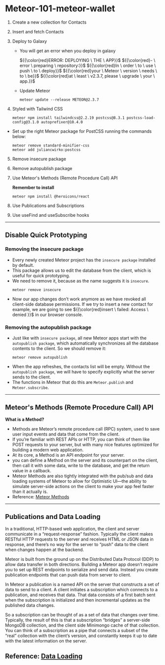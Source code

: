 # Meteor-101-meteor-wallet

1. Create a new collection for Contacts
2. Insert and fetch Contacts
3. Deploy to Galaxy

    - You will get an error when you deploy in galaxy
      
      ${{\color{red}ERROR: DEPLOYING \ THE \ APP}}$
      ${{\color{red}- \ error \ preparing \ repository:}}$
      ${{\color{red}In \ order \ to \ use \ push \ to \ deploy}}$
      ${{\color{red}your \ Meteor \ version \ needs \ to \ be}}$
      ${{\color{red}at \ least \ v2.3.7, please \ upgrade \ your \ app.}}$

    - Update Meteor
      ```
      meteor update --release METEOR@2.3.7
      ```
4. Styled with Tailwind CSS
    ```
    meteor npm install tailwindcss@2.2.19 postcss@8.3.1 postcss-load-config@3.1.0 autoprefixer@10.4.0
    ```
  - Set up the right Meteor package for PostCSS running the commands below:
    ```
    meteor remove standard-minifier-css
    meteor add juliancwirko:postcss
    ```
5. Remove insecure package
6. Remove autopublish package
7. Use Meteor's Methods (Remote Procedure Call) API
      
    **Remember to install**
      ```
      meteor npm install @heroicons/react
      ```
8. Use Publications and Subscriptions
9.  Use useFind and useSubscribe hooks
---
## Disable Quick Prototyping

### Removing the insecure package

- Every newly created Meteor project has the ```insecure package``` installed by default.
- This package allows us to edit the database from the client, which is useful for quick prototyping.
- We need to remove it, because as the name suggests it is ```insecure```.
  ```
  meteor remove insecure
  ```
- Now our app changes don’t work anymore as we have revoked all client-side database permissions. If we try to insert a new contact for example, we are going to see ${{\color{red}insert \ failed: Access \ denied }}$ in our browser console.

### Removing the autopublish package

- Just like with ```insecure package```, all new Meteor apps start with the ```autopublish package```, which automatically synchronizes all the database contents to the client. So we should remove it:
  ```
  meteor remove autopublish
  ```
- When the app refreshes, the contacts list will be empty. Without the ```autopublish package```, we will have to specify explicitly what the server sends to the client.
- The functions in Meteor that do this are ```Meteor.publish``` and ```Meteor.subscribe```.
---
## Meteor's Methods (Remote Procedure Call) API
    
  **What is a Method?**
  - Methods are Meteor’s remote procedure call (RPC) system, used to save user input events and data that come from the client.
  - If you’re familiar with REST APIs or HTTP, you can think of them like POST requests to your server, but with many nice features optimized for building a modern web application.
  - At its core, a Method is an API endpoint for your server.
  - you can define a Method on the server and its counterpart on the client, then call it with some data, write to the database, and get the return value in a callback.
  - Meteor Methods are also tightly integrated with the pub/sub and data loading systems of Meteor to allow for Optimistic UI—the ability to simulate server-side actions on the client to make your app feel faster than it actually is.
  - Reference: [Meteor Methods](https://guide.meteor.com/methods.html)
---
## Publications and Data Loading

In a traditional, HTTP-based web application, the client and server communicate in a “request-response” fashion. Typically the client makes RESTful HTTP requests to the server and receives HTML or JSON data in response, and there’s no way for the server to “push” data to the client when changes happen at the backend.

Meteor is built from the ground up on the Distributed Data Protocol (DDP) to allow data transfer in both directions. Building a Meteor app doesn’t require you to set up REST endpoints to serialize and send data. Instead you create publication endpoints that can push data from server to client.

In Meteor a publication is a named API on the server that constructs a set of data to send to a client. A client initiates a subscription which connects to a publication, and receives that data. That data consists of a first batch sent when the subscription is initialized and then incremental updates as the published data changes.

So a subscription can be thought of as a set of data that changes over time. Typically, the result of this is that a subscription “bridges” a server-side MongoDB collection, and the client side Minimongo cache of that collection. You can think of a subscription as a pipe that connects a subset of the “real” collection with the client’s version, and constantly keeps it up to date with the latest information on the server.

Reference: [Data Loading](https://guide.meteor.com/data-loading.html)
---
